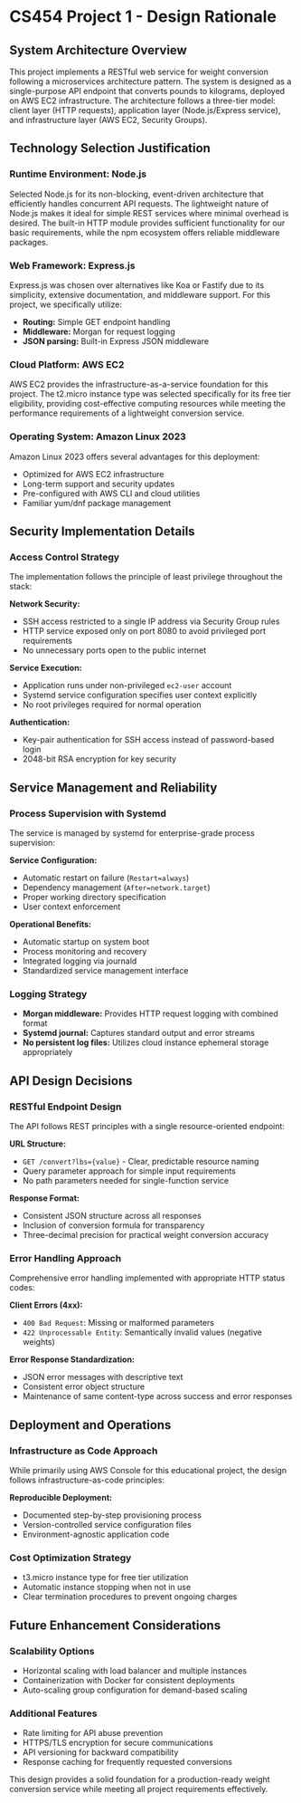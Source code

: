 # CS454 Project 1 - Design Rationale

## System Architecture Overview

This project implements a RESTful web service for weight conversion following a microservices architecture pattern. The system is designed as a single-purpose API endpoint that converts pounds to kilograms, deployed on AWS EC2 infrastructure. The architecture follows a three-tier model: client layer (HTTP requests), application layer (Node.js/Express service), and infrastructure layer (AWS EC2, Security Groups).

## Technology Selection Justification

### Runtime Environment: Node.js
Selected Node.js for its non-blocking, event-driven architecture that efficiently handles concurrent API requests. The lightweight nature of Node.js makes it ideal for simple REST services where minimal overhead is desired. The built-in HTTP module provides sufficient functionality for our basic requirements, while the npm ecosystem offers reliable middleware packages.

### Web Framework: Express.js
Express.js was chosen over alternatives like Koa or Fastify due to its simplicity, extensive documentation, and middleware support. For this project, we specifically utilize:
- **Routing:** Simple GET endpoint handling
- **Middleware:** Morgan for request logging
- **JSON parsing:** Built-in Express JSON middleware

### Cloud Platform: AWS EC2
AWS EC2 provides the infrastructure-as-a-service foundation for this project. The t2.micro instance type was selected specifically for its free tier eligibility, providing cost-effective computing resources while meeting the performance requirements of a lightweight conversion service.

### Operating System: Amazon Linux 2023
Amazon Linux 2023 offers several advantages for this deployment:
- Optimized for AWS EC2 infrastructure
- Long-term support and security updates
- Pre-configured with AWS CLI and cloud utilities
- Familiar yum/dnf package management

## Security Implementation Details

### Access Control Strategy
The implementation follows the principle of least privilege throughout the stack:

**Network Security:**
- SSH access restricted to a single IP address via Security Group rules
- HTTP service exposed only on port 8080 to avoid privileged port requirements
- No unnecessary ports open to the public internet

**Service Execution:**
- Application runs under non-privileged `ec2-user` account
- Systemd service configuration specifies user context explicitly
- No root privileges required for normal operation

**Authentication:**
- Key-pair authentication for SSH access instead of password-based login
- 2048-bit RSA encryption for key security

## Service Management and Reliability

### Process Supervision with Systemd
The service is managed by systemd for enterprise-grade process supervision:

**Service Configuration:**
- Automatic restart on failure (`Restart=always`)
- Dependency management (`After=network.target`)
- Proper working directory specification
- User context enforcement

**Operational Benefits:**
- Automatic startup on system boot
- Process monitoring and recovery
- Integrated logging via journald
- Standardized service management interface

### Logging Strategy
- **Morgan middleware:** Provides HTTP request logging with combined format
- **Systemd journal:** Captures standard output and error streams
- **No persistent log files:** Utilizes cloud instance ephemeral storage appropriately

## API Design Decisions

### RESTful Endpoint Design
The API follows REST principles with a single resource-oriented endpoint:

**URL Structure:**
- `GET /convert?lbs={value}` - Clear, predictable resource naming
- Query parameter approach for simple input requirements
- No path parameters needed for single-function service

**Response Format:**
- Consistent JSON structure across all responses
- Inclusion of conversion formula for transparency
- Three-decimal precision for practical weight conversion accuracy

### Error Handling Approach
Comprehensive error handling implemented with appropriate HTTP status codes:

**Client Errors (4xx):**
- `400 Bad Request`: Missing or malformed parameters
- `422 Unprocessable Entity`: Semantically invalid values (negative weights)

**Error Response Standardization:**
- JSON error messages with descriptive text
- Consistent error object structure
- Maintenance of same content-type across success and error responses

## Deployment and Operations

### Infrastructure as Code Approach
While primarily using AWS Console for this educational project, the design follows infrastructure-as-code principles:

**Reproducible Deployment:**
- Documented step-by-step provisioning process
- Version-controlled service configuration files
- Environment-agnostic application code

### Cost Optimization Strategy
- t3.micro instance type for free tier utilization
- Automatic instance stopping when not in use
- Clear termination procedures to prevent ongoing charges

## Future Enhancement Considerations

### Scalability Options
- Horizontal scaling with load balancer and multiple instances
- Containerization with Docker for consistent deployments
- Auto-scaling group configuration for demand-based scaling

### Additional Features
- Rate limiting for API abuse prevention
- HTTPS/TLS encryption for secure communications
- API versioning for backward compatibility
- Response caching for frequently requested conversions

This design provides a solid foundation for a production-ready weight conversion service while meeting all project requirements effectively.
